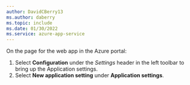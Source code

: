 ```yaml
---
author: DavidCBerry13
ms.author: daberry
ms.topic: include
ms.date: 01/30/2022
ms.service: azure-app-service
---
```

On the page for the web app in the Azure portal:

1. Select **Configuration** under the *Settings* header in the left toolbar to bring up the Application settings.
1. Select **New application setting** under **Application settings**.